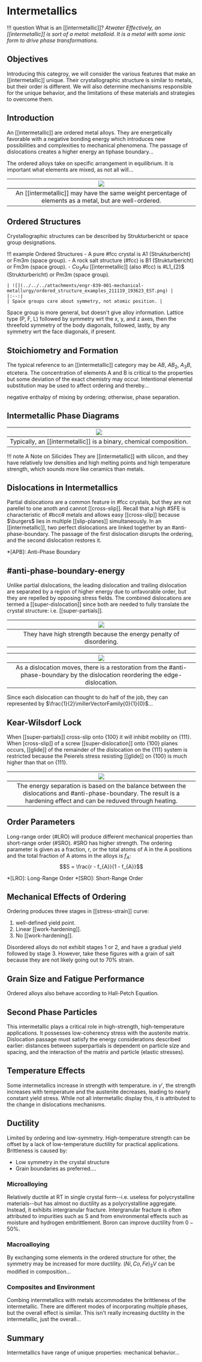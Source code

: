 <!-- 211119 -->
# Intermetallics

!!! question What is an [[intermetallic]]? <cite> Atwater
    Effectively, an [[intermetallic]] is sort of a metal: metalloid.
    It is a metal with some ionic form to drive phase transformations.



## Objectives
Introducing this categroy, we will consider the various features that make an [[intermetallic]] unique.
Their crystallographic structure is similar to metals, but their order is different.
We will also determine mechanisms responsible for the unique behavior, and the limitations of these materials and strategies to overcome them.



## Introduction
An [[intermetallic]] are ordered metal alloys.
They are energetically favorable with a negative bonding energy which introduces new possibilities and complexities to mechanical phenomena.
The passage of dislocations creates a higher energy an tiphase boundary...

The ordered alloys take on specific arrangement in equilibrium.
It is important what elements are mixed, as not all will...

| ![](../../../attachments/engr-839-001-mechanical-metallurgy/difference_between_intermetallic_and_metal_211119_193417_EST.png) |
|:--:|
| An [[intermetallic]] may have the same weight percentage of elements as a metal, but are well-ordered. |



## Ordered Structures
Crystallographic structures can be described by Strukturbericht or space group designations.

!!! example Ordered Structures
    - A pure #fcc crystal is A1 (Strukturbericht) or Fm3m (space group).
    - A rock salt structure (#fcc) is B1 (Strukturbericht) or Fm3m (space group).
    - $Cu_{3}Au$ [[intermetallic]] (also #fcc) is #L1_{2}$ (Strukturbericht) or Pm3m (space group).

    | ![](../../../attachments/engr-839-001-mechanical-metallurgy/ordered_structure_examples_211119_193623_EST.png) |
    |:--:|
    | Space groups care about symmetry, not atomic position. |

Space group is more general, but doesn't give alloy information.
Lattice type (P, F, L) followed by symmetry wrt the x, y, and z axes, then the threefold symmetry of the body diagonals, followed, lastly, by any symmetry wrt the face diagonals, if present.



## Stoichiometry and Formation
The typical reference to an [[intermetallic]] category may be $AB$, $AB_{2}$, $A_{3}B$, etcetera.
The concentration of elements A and B is critical to the properties but some deviation of the exact chemistry may occur.
Intentional elemental substitution may be used to affect ordering and thereby...

negative enthalpy of mixing by ordering; otherwise, phase separation.



## Intermetallic Phase Diagrams
| ![](../../../attachments/engr-839-001-mechanical-metallurgy/intermetallic_phase_diagram_examples_211119_193704_EST.png) |
|:--:|
| Typically, an [[intermetallic]] is a binary, chemical composition. |

!!! note A Note on Silicides
    They are [[intermetallic]] with silicon, and they have relatively low densities and high melting points and high temperature strength, which sounds more like ceramics than metals.



## Dislocations in Intermetallics
Partial dislocations are a common feature in #fcc crystals, but they are not parellel to one anoth and cannot [[cross-slip]].
Recall that a high #SFE is characteristic of #bcc# metals and allows easy [[cross-slip]] because $\burgers$ lies in multiple [[slip-planes]] simultaneously.
In an [[intermetallic]], two perfect dislocations are linked together by an #anti-phase-boundary.
The passage of the first dislocation disrupts the ordering, and the second dislocation restores it.

*[APB]: Anti-Phase Boundary



## #anti-phase-boundary-energy
Unlike partial dislocations, the leading dislocation and trailing dislocation are separated by a region of higher energy due to unfavorable order, but they are repelled by opposing stress fields.
The combined dislocations are termed a [[super-dislocation]] since both are needed to fully translate the crystal structure: i.e. [[super-partials]].

| ![](../../../attachments/engr-839-001-mechanical-metallurgy/burgers_vector_in_multiple_planes_211119_194851_EST.png) |
|:--:|
| They have high strength because the energy penalty of disordering. |

| ![](../../../attachments/engr-839-001-mechanical-metallurgy/antiphase_boundary_depicted_211119_200251_EST.png) |
|:--:|
| As a dislocation moves, there is a restoration from the #anti-phase-boundary by the dislocation reordering the edge-dislocation. |

Since each dislocation can thought to do half of the job, they can represented by $\frac{1}{2}\millerVectorFamily{0}{1}{0}$...



## Kear-Wilsdorf Lock
When [[super-partials]] cross-slip onto {100} it will inhibit mobility on {111}.
When [cross-slip]] of a screw [[super-dislocation]] onto {100} planes occurs, [[glide]] of the remainder of the dislocation on the {111} system is restricted because the Peierels stress resisting [[glide]] on {100} is much higher than that on {111}.

| ![](../../../attachments/engr-839-001-mechanical-metallurgy/kear_wilsdord_lock_211119_200330_EST.png) |
|:--:|
| The energy separation is based on the balance between the dislocations and #anti-phase-boundary. The result is a hardening effect and can be reduved through heating. |



## Order Parameters
Long-range order (#LRO) will produce different mechanical properties than short-range order (#SRO).
#SRO has higher strength.
The ordering parameter is given as a fraction, r, or the total atoms of A in the A positions and the total fraction of A atoms in the alloys is $f_{A}$: $$S = \frac{r - f_{A}}{1 - f_{A}}$$

*[LRO]: Long-Range Order
*[SRO]: Short-Range Order



## Mechanical Effects of Ordering
Ordering produces three stages in [[stress-strain]] curve:
1. well-defined yield point.
2. Linear [[work-hardening]].
3. No [[work-hardening]].

Disordered alloys do not exhibit stages 1 or 2, and have a gradual yield followed by stage 3.
However, take these figures with a grain of salt because they are not likely going out to 70\% strain.



## Grain Size and Fatigue Performance
Ordered alloys also behave according to Hall-Petch Equation.



<!-- 211129 -->
## Second Phase Particles
This intermetallic plays a critical role in high-strength, high-temperature applications.
It possesses low-coherency stress with the austenite matrix.
Dislocation passage must satisfy the energy considerations described earlier: distances between superpartials is dependent on particle size and spacing, and the interaction of the matrix and particle (elastic stresses).



## Temperature Effects
Some intermetallics increase in strength with temperature.
in $\gamma'$, the strength increases with temperature and the austenite decreases, leading to nearly constant yield stress.
While not all intermetallic display this, it is attributed to the change in dislocations mechanisms.



## Ductility
Limited by ordering and low-symmetry.
High-temperature strength can be offset by a lack of low-temperature ductility for practical applications.
Brittleness is caused by:

- Low symmetry in the crystal structure
- Grain boundaries as preferred....


### Microalloying
Relatively ductile at RT in single crystal form--i.e. useless for polycrystalline materials--but has almost no ductility as a polycrystalline aggregate.
Instead, it exhibits intergranular fracture.
Intergranular fracture is often attributed to impurities such as S and from environmental effects such as moisture and hydrogen embrittlement.
Boron can improve ductility from $0-50\%$.


### Macroalloying
By exchanging some elements in the ordered structure for other, the symmetry may be increased for more ductility.
$(Ni, Co, Fe)_{3}V$ can be modified in composition...


### Composites and Environment
Combing intermetallics with metals accommodates the brittleness of the intermetallic.
There are different modes of incorporating multiple phases, but the overall effect is similar.
This isn't really increasing ductility in the intermetallic, just the overall...



## Summary
Intermetallics have range of unique properties: mechanical behavior...